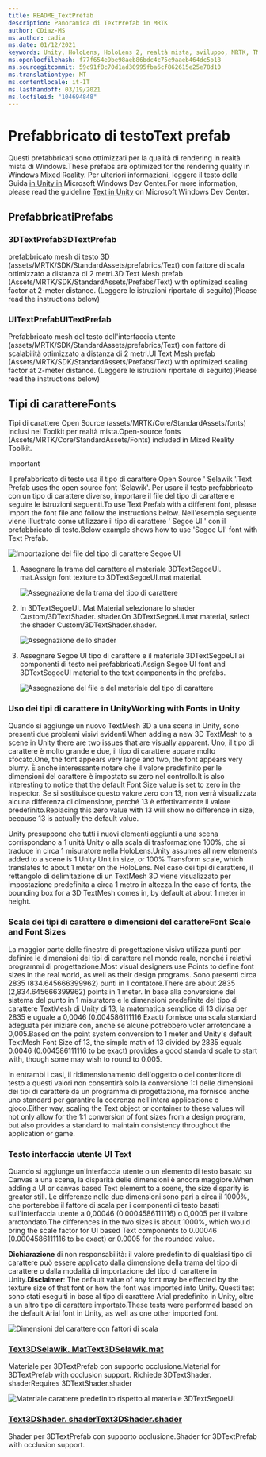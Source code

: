 ```yaml
---
title: README_TextPrefab
description: Panoramica di TextPrefab in MRTK
author: CDiaz-MS
ms.author: cadia
ms.date: 01/12/2021
keywords: Unity, HoloLens, HoloLens 2, realtà mista, sviluppo, MRTK, TMP,
ms.openlocfilehash: f77f654e9be98aeb86bdc4c75e9aaeb464dc5b18
ms.sourcegitcommit: 59c91f8c70d1ad30995fba6cf862615e25e78d10
ms.translationtype: MT
ms.contentlocale: it-IT
ms.lasthandoff: 03/19/2021
ms.locfileid: "104694848"
---
```

# <a name="text-prefab"></a><span data-ttu-id="6cb0b-104">Prefabbricato di testo</span><span class="sxs-lookup"><span data-stu-id="6cb0b-104">Text prefab</span></span>

<span data-ttu-id="6cb0b-105">Questi prefabbricati sono ottimizzati per la qualità di rendering in realtà mista di Windows.</span><span class="sxs-lookup"><span data-stu-id="6cb0b-105">These prefabs are optimized for the rendering quality in Windows Mixed Reality.</span></span> <span data-ttu-id="6cb0b-106">Per ulteriori informazioni, leggere il testo della Guida [in Unity in](https://docs.microsoft.com/windows/mixed-reality/text-in-unity) Microsoft Windows Dev Center.</span><span class="sxs-lookup"><span data-stu-id="6cb0b-106">For more information, please read the guideline [Text in Unity](https://docs.microsoft.com/windows/mixed-reality/text-in-unity) on Microsoft Windows Dev Center.</span></span>

## <a name="prefabs"></a><span data-ttu-id="6cb0b-107">Prefabbricati</span><span class="sxs-lookup"><span data-stu-id="6cb0b-107">Prefabs</span></span>

### <a name="3dtextprefab"></a><span data-ttu-id="6cb0b-108">3DTextPrefab</span><span class="sxs-lookup"><span data-stu-id="6cb0b-108">3DTextPrefab</span></span>

<span data-ttu-id="6cb0b-109">prefabbricato mesh di testo 3D (assets/MRTK/SDK/StandardAssets/prefabrics/Text) con fattore di scala ottimizzato a distanza di 2 metri.</span><span class="sxs-lookup"><span data-stu-id="6cb0b-109">3D Text Mesh prefab (Assets/MRTK/SDK/StandardAssets/Prefabs/Text) with optimized scaling factor at 2-meter distance.</span></span> <span data-ttu-id="6cb0b-110">(Leggere le istruzioni riportate di seguito)</span><span class="sxs-lookup"><span data-stu-id="6cb0b-110">(Please read the instructions below)</span></span>

### <a name="uitextprefab"></a><span data-ttu-id="6cb0b-111">UITextPrefab</span><span class="sxs-lookup"><span data-stu-id="6cb0b-111">UITextPrefab</span></span>

<span data-ttu-id="6cb0b-112">Prefabbricato mesh del testo dell'interfaccia utente (assets/MRTK/SDK/StandardAssets/prefabrics/Text) con fattore di scalabilità ottimizzato a distanza di 2 metri.</span><span class="sxs-lookup"><span data-stu-id="6cb0b-112">UI Text Mesh prefab (Assets/MRTK/SDK/StandardAssets/Prefabs/Text) with optimized scaling factor at 2-meter distance.</span></span> <span data-ttu-id="6cb0b-113">(Leggere le istruzioni riportate di seguito)</span><span class="sxs-lookup"><span data-stu-id="6cb0b-113">(Please read the instructions below)</span></span>

## <a name="fonts"></a><span data-ttu-id="6cb0b-114">Tipi di carattere</span><span class="sxs-lookup"><span data-stu-id="6cb0b-114">Fonts</span></span>

<span data-ttu-id="6cb0b-115">Tipi di carattere Open Source (assets/MRTK/Core/StandardAssets/fonts) inclusi nel Toolkit per realtà mista.</span><span class="sxs-lookup"><span data-stu-id="6cb0b-115">Open-source fonts (Assets/MRTK/Core/StandardAssets/Fonts) included in Mixed Reality Toolkit.</span></span>

> [!IMPORTANT]
> <span data-ttu-id="6cb0b-116">Il prefabbricato di testo usa il tipo di carattere Open Source ' Selawik '.</span><span class="sxs-lookup"><span data-stu-id="6cb0b-116">Text Prefab uses the open source font 'Selawik'.</span></span> <span data-ttu-id="6cb0b-117">Per usare il testo prefabbricato con un tipo di carattere diverso, importare il file del tipo di carattere e seguire le istruzioni seguenti.</span><span class="sxs-lookup"><span data-stu-id="6cb0b-117">To use Text Prefab with a different font, please import the font file and follow the instructions below.</span></span> <span data-ttu-id="6cb0b-118">Nell'esempio seguente viene illustrato come utilizzare il tipo di carattere ' Segoe UI ' con il prefabbricato di testo.</span><span class="sxs-lookup"><span data-stu-id="6cb0b-118">Below example shows how to use 'Segoe UI' font with Text Prefab.</span></span>

![Importazione del file del tipo di carattere Segoe UI](Images/TextPrefab/TextPrefabInstructions01.png)

1. <span data-ttu-id="6cb0b-120">Assegnare la trama del carattere al materiale 3DTextSegoeUI. mat.</span><span class="sxs-lookup"><span data-stu-id="6cb0b-120">Assign font texture to 3DTextSegoeUI.mat material.</span></span>

    ![Assegnazione della trama del tipo di carattere](Images/TextPrefab/TextPrefabInstructions02.png)

1. <span data-ttu-id="6cb0b-122">In 3DTextSegoeUI. Mat Material selezionare lo shader Custom/3DTextShader. shader.</span><span class="sxs-lookup"><span data-stu-id="6cb0b-122">On 3DTextSegoeUI.mat material, select the shader Custom/3DTextShader.shader.</span></span>

    ![Assegnazione dello shader](Images/TextPrefab/TextPrefabInstructions03.png)

1. <span data-ttu-id="6cb0b-124">Assegnare Segoe UI tipo di carattere e il materiale 3DTextSegoeUI ai componenti di testo nei prefabbricati.</span><span class="sxs-lookup"><span data-stu-id="6cb0b-124">Assign Segoe UI font and 3DTextSegoeUI material to the text components in the prefabs.</span></span>

    ![Assegnazione del file e del materiale del tipo di carattere](Images/TextPrefab/TextPrefabInstructions04.png)

### <a name="working-with-fonts-in-unity"></a><span data-ttu-id="6cb0b-126">Uso dei tipi di carattere in Unity</span><span class="sxs-lookup"><span data-stu-id="6cb0b-126">Working with Fonts in Unity</span></span>

<span data-ttu-id="6cb0b-127">Quando si aggiunge un nuovo TextMesh 3D a una scena in Unity, sono presenti due problemi visivi evidenti.</span><span class="sxs-lookup"><span data-stu-id="6cb0b-127">When adding a new 3D TextMesh to a scene in Unity there are two issues that are visually apparent.</span></span> <span data-ttu-id="6cb0b-128">Uno, il tipo di carattere è molto grande e due, il tipo di carattere appare molto sfocato.</span><span class="sxs-lookup"><span data-stu-id="6cb0b-128">One, the font appears very large and two, the font appears very blurry.</span></span> <span data-ttu-id="6cb0b-129">È anche interessante notare che il valore predefinito per le dimensioni del carattere è impostato su zero nel controllo.</span><span class="sxs-lookup"><span data-stu-id="6cb0b-129">It is also interesting to notice that the default Font Size value is set to zero in the Inspector.</span></span> <span data-ttu-id="6cb0b-130">Se si sostituisce questo valore zero con 13, non verrà visualizzata alcuna differenza di dimensione, perché 13 è effettivamente il valore predefinito.</span><span class="sxs-lookup"><span data-stu-id="6cb0b-130">Replacing this zero value with 13 will show no difference in size, because 13 is actually the default value.</span></span>

<span data-ttu-id="6cb0b-131">Unity presuppone che tutti i nuovi elementi aggiunti a una scena corrispondano a 1 unità Unity o alla scala di trasformazione 100%, che si traduce in circa 1 misuratore nella HoloLens.</span><span class="sxs-lookup"><span data-stu-id="6cb0b-131">Unity assumes all new elements added to a scene is 1 Unity Unit in size, or 100%  Transform scale, which translates to about 1 meter on the HoloLens.</span></span> <span data-ttu-id="6cb0b-132">Nel caso dei tipi di carattere, il rettangolo di delimitazione di un TextMesh 3D viene visualizzato per impostazione predefinita a circa 1 metro in altezza.</span><span class="sxs-lookup"><span data-stu-id="6cb0b-132">In the case of fonts, the bounding box for a 3D TextMesh comes in, by default at about 1 meter in height.</span></span>

### <a name="font-scale-and-font-sizes"></a><span data-ttu-id="6cb0b-133">Scala dei tipi di carattere e dimensioni del carattere</span><span class="sxs-lookup"><span data-stu-id="6cb0b-133">Font Scale and Font Sizes</span></span>

<span data-ttu-id="6cb0b-134">La maggior parte delle finestre di progettazione visiva utilizza punti per definire le dimensioni dei tipi di carattere nel mondo reale, nonché i relativi programmi di progettazione.</span><span class="sxs-lookup"><span data-stu-id="6cb0b-134">Most visual designers use Points to define font sizes in the real world, as well as their design programs.</span></span> <span data-ttu-id="6cb0b-135">Sono presenti circa 2835 (834.645666399962) punti in 1 contatore.</span><span class="sxs-lookup"><span data-stu-id="6cb0b-135">There are about 2835 (2,834.645666399962) points in 1 meter.</span></span> <span data-ttu-id="6cb0b-136">In base alla conversione del sistema del punto in 1 misuratore e le dimensioni predefinite del tipo di carattere TextMesh di Unity di 13, la matematica semplice di 13 divisa per 2835 è uguale a 0,0046 (0.004586111116 Exact) fornisce una scala standard adeguata per iniziare con, anche se alcune potrebbero voler arrotondare a 0,005.</span><span class="sxs-lookup"><span data-stu-id="6cb0b-136">Based on the point system conversion to 1 meter and Unity's default TextMesh Font Size of 13, the simple math of 13 divided by 2835 equals 0.0046 (0.004586111116 to be exact) provides a good standard scale to start with, though some may wish to round to 0.005.</span></span>

<span data-ttu-id="6cb0b-137">In entrambi i casi, il ridimensionamento dell'oggetto o del contenitore di testo a questi valori non consentirà solo la conversione 1:1 delle dimensioni dei tipi di carattere da un programma di progettazione, ma fornisce anche uno standard per garantire la coerenza nell'intera applicazione o gioco.</span><span class="sxs-lookup"><span data-stu-id="6cb0b-137">Either way, scaling the Text object or container to these values will not only allow for the 1:1 conversion of font sizes from a design program, but also provides a standard to maintain consistency throughout the application or game.</span></span>

### <a name="ui-text"></a><span data-ttu-id="6cb0b-138">Testo interfaccia utente </span><span class="sxs-lookup"><span data-stu-id="6cb0b-138">UI Text</span></span>

<span data-ttu-id="6cb0b-139">Quando si aggiunge un'interfaccia utente o un elemento di testo basato su Canvas a una scena, la disparità delle dimensioni è ancora maggiore.</span><span class="sxs-lookup"><span data-stu-id="6cb0b-139">When adding a UI or canvas based Text element to a scene, the size disparity is greater still.</span></span> <span data-ttu-id="6cb0b-140">Le differenze nelle due dimensioni sono pari a circa il 1000%, che porterebbe il fattore di scala per i componenti di testo basati sull'interfaccia utente a 0,00046 (0.0004586111116) o 0,0005 per il valore arrotondato.</span><span class="sxs-lookup"><span data-stu-id="6cb0b-140">The differences in the two sizes is about 1000%, which would bring the scale factor for UI based Text components to 0.00046 (0.0004586111116 to be exact) or 0.0005 for the rounded value.</span></span>

<span data-ttu-id="6cb0b-141">**Dichiarazione** di non responsabilità: il valore predefinito di qualsiasi tipo di carattere può essere applicato dalla dimensione della trama del tipo di carattere o dalla modalità di importazione del tipo di carattere in Unity.</span><span class="sxs-lookup"><span data-stu-id="6cb0b-141">**Disclaimer**: The default value of any font may be effected by the texture size of that font or how the font was imported into Unity.</span></span> <span data-ttu-id="6cb0b-142">Questi test sono stati eseguiti in base al tipo di carattere Arial predefinito in Unity, oltre a un altro tipo di carattere importato.</span><span class="sxs-lookup"><span data-stu-id="6cb0b-142">These tests were performed based on the default Arial font in Unity, as well as one other imported font.</span></span>

![Dimensioni del carattere con fattori di scala](Images/TextPrefab/TextPrefabInstructions07.png)

### <a name="text3dselawikmat"></a>[<span data-ttu-id="6cb0b-144">Text3DSelawik. Mat</span><span class="sxs-lookup"><span data-stu-id="6cb0b-144">Text3DSelawik.mat</span></span>](https://github.com/microsoft/MixedRealityToolkit-Unity/tree/mrtk_development/Assets/MRTK/Core/StandardAssets/Materials)

<span data-ttu-id="6cb0b-145">Materiale per 3DTextPrefab con supporto occlusione.</span><span class="sxs-lookup"><span data-stu-id="6cb0b-145">Material for 3DTextPrefab with occlusion support.</span></span> <span data-ttu-id="6cb0b-146">Richiede 3DTextShader. shader</span><span class="sxs-lookup"><span data-stu-id="6cb0b-146">Requires 3DTextShader.shader</span></span>

![Materiale carattere predefinito rispetto al materiale 3DTextSegoeUI](Images/TextPrefab/TextPrefabInstructions06.png)

### <a name="text3dshadershader"></a>[<span data-ttu-id="6cb0b-148">Text3DShader. shader</span><span class="sxs-lookup"><span data-stu-id="6cb0b-148">Text3DShader.shader</span></span>](https://github.com/microsoft/MixedRealityToolkit-Unity/tree/mrtk_development/Assets/MRTK/Core/StandardAssets/Shaders)

<span data-ttu-id="6cb0b-149">Shader per 3DTextPrefab con supporto occlusione.</span><span class="sxs-lookup"><span data-stu-id="6cb0b-149">Shader for 3DTextPrefab with occlusion support.</span></span>

